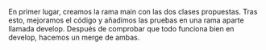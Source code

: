 En primer lugar, creamos la rama main con las dos clases propuestas. Tras esto, mejoramos el código y añadimos las pruebas en una rama aparte llamada develop. Después de comprobar que todo funciona bien en develop, hacemos un merge de ambas.
